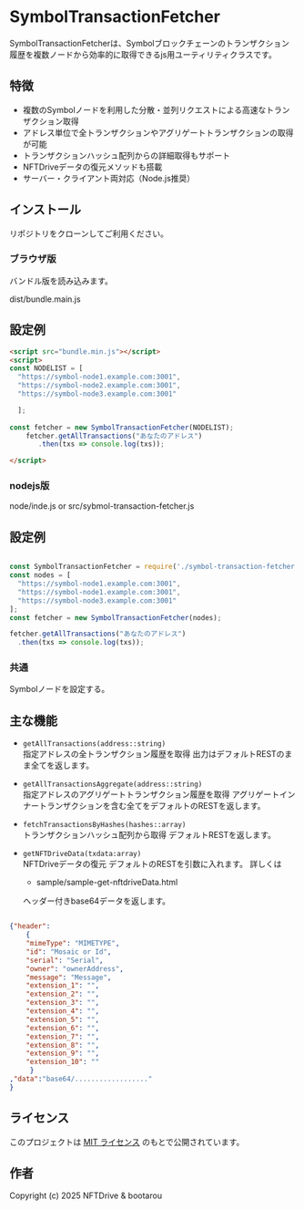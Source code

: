 # SymbolTransactionFetcher

SymbolTransactionFetcherは、Symbolブロックチェーンのトランザクション履歴を複数ノードから効率的に取得できるjs用ユーティリティクラスです。

## 特徴

- 複数のSymbolノードを利用した分散・並列リクエストによる高速なトランザクション取得
- アドレス単位で全トランザクションやアグリゲートトランザクションの取得が可能
- トランザクションハッシュ配列からの詳細取得もサポート
- NFTDriveデータの復元メソッドも搭載
- サーバー・クライアント両対応（Node.js推奨）
  

## インストール

リポジトリをクローンしてご利用ください。




### ブラウザ版

バンドル版を読み込みます。

dist/bundle.main.js

## 設定例

```html
<script src="bundle.min.js"></script>
<script>
const NODELIST = [
  "https://symbol-node1.example.com:3001",
  "https://symbol-node2.example.com:3001",
  "https://symbol-node3.example.com:3001"

  ];
    
const fetcher = new SymbolTransactionFetcher(NODELIST);
    fetcher.getAllTransactions("あなたのアドレス")
       .then(txs => console.log(txs));

</script>
```


### nodejs版


node/inde.js or src/sybmol-transaction-fetcher.js

## 設定例

```javascript

const SymbolTransactionFetcher = require('./symbol-transaction-fetcher.js');
const nodes = [
  "https://symbol-node1.example.com:3001",
  "https://symbol-node1.example.com:3001",
  "https://symbol-node3.example.com:3001"
];
const fetcher = new SymbolTransactionFetcher(nodes);

fetcher.getAllTransactions("あなたのアドレス")
  .then(txs => console.log(txs));
```

### 共通

Symbolノードを設定する。




## 主な機能

- `getAllTransactions(address::string)`  
  指定アドレスの全トランザクション履歴を取得
  出力はデフォルトRESTのまま全てを返します。

- `getAllTransactionsAggregate(address::string)`  
  指定アドレスのアグリゲートトランザクション履歴を取得
  アグリゲートインナートランザクションを含む全てをデフォルトのRESTを返します。

- `fetchTransactionsByHashes(hashes::array)`  
  トランザクションハッシュ配列から取得
  デフォルトRESTを返します。

- `getNFTDriveData(txdata:array)`  
  NFTDriveデータの復元
  デフォルトのRESTを引数に入れます。
  詳しくは
  
  - sample/sample-get-nftdriveData.html


  ヘッダー付きbase64データを返します。

```json

{"header":
    {
    "mimeType": "MIMETYPE",
    "id": "Mosaic or Id",
    "serial": "Serial",
    "owner": "ownerAddress",
    "message": "Message",
    "extension_1": "",
    "extension_2": "",
    "extension_3": "",
    "extension_4": "",
    "extension_5": "",
    "extension_6": "",
    "extension_7": "",
    "extension_8": "",
    "extension_9": "",
    "extension_10": ""
     }
,"data":"base64/.................."
}


```


## ライセンス

このプロジェクトは [MIT ライセンス](./LICENSE.txt) のもとで公開されています。


## 作者

Copyright (c) 2025 NFTDrive & bootarou
